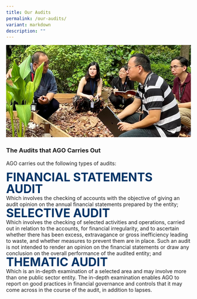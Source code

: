 ```yaml
---
title: Our Audits
permalink: /our-audits/
variant: markdown
description: ""
---
```

<style>
  .title {
    font-size: 2rem;
    font-weight: bold;
    line-height: 1;
    color: #003366;
  }

</style>

![](/images/banner_our_audit.png)

### The Audits that AGO Carries Out
AGO carries out the following types of audits:

<div class="row is-multiline padding--bottom--lg  padding--top--lg">
	<div class="row">
	<div class="col is-one-third title">FINANCIAL STATEMENTS AUDIT</div>
		<div class="col is-two-third">Which involves the checking of accounts with the objective of giving an audit opinion on the annual financial statements prepared by the entity;</div>
</div>
<div class="row">
	<div class="col is-one-third title">SELECTIVE AUDIT</div>
		<div class="col is-two-third">Which involves the checking of selected activities and operations, carried out in relation to the accounts, for financial irregularity, and to ascertain whether there has been excess, extravagance or gross inefficiency leading to waste, and whether measures to prevent them are in place. Such an audit is not intended to render an opinion on the financial statements or draw any conclusion on the overall performance of the audited entity; and</div>
</div>
	
<div class="row">
	<div class="col is-one-third title">THEMATIC AUDIT</div>
		<div class="col is-two-third">Which is an in-depth examination of a selected area and may involve more than one public sector entity. The in-depth examination enables AGO to report on good practices in financial governance and controls that it may come across in the course of the audit, in addition to lapses.</div>
</div>
	</div>